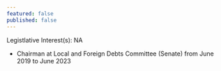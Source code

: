 ```yaml
---
featured: false
published: false
---
```

Legistlative Interest(s): NA

* Chairman at Local and Foreign Debts Committee (Senate) from June 2019 to June 2023